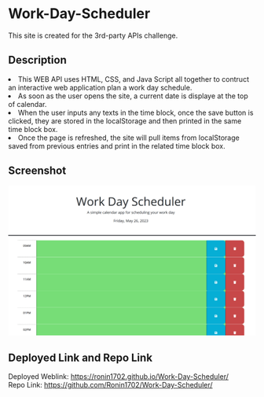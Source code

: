 # Work-Day-Scheduler
This site is created for the 3rd-party APIs challenge.

## Description
<li>This WEB API uses HTML, CSS, and Java Script all together to contruct an interactive web application plan a work day schedule.</li>
<li>As soon as the user opens the site, a current date is displaye at the top of calendar.</li>
<li>When the user inputs any texts in the time block, once the save button is clicked, they are stored in the localStorage and then printed in the same time block box. </li>
<li>Once the page is refreshed, the site will pull items from localStorage saved from previous entries and print in the related time block box. </li>

## Screenshot 
![screenshot](./Assets/Images/Work-Day-Scheduler-Screenshot.png)

## Deployed Link and Repo Link
Deployed Weblink: https://ronin1702.github.io/Work-Day-Scheduler/<br>
Repo Link: https://github.com/Ronin1702/Work-Day-Scheduler/ <br>